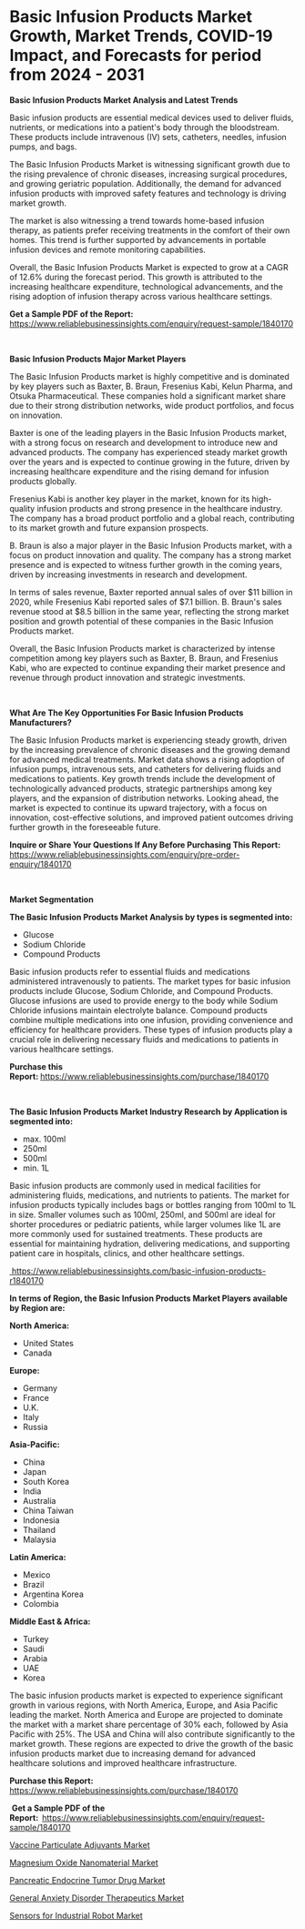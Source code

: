 <p><h1>Basic Infusion Products Market Growth, Market Trends, COVID-19 Impact, and Forecasts for period from 2024 - 2031</h1></p><p><strong>Basic Infusion Products Market Analysis and Latest Trends</strong></p>
<p><p>Basic infusion products are essential medical devices used to deliver fluids, nutrients, or medications into a patient's body through the bloodstream. These products include intravenous (IV) sets, catheters, needles, infusion pumps, and bags.</p><p>The Basic Infusion Products Market is witnessing significant growth due to the rising prevalence of chronic diseases, increasing surgical procedures, and growing geriatric population. Additionally, the demand for advanced infusion products with improved safety features and technology is driving market growth.</p><p>The market is also witnessing a trend towards home-based infusion therapy, as patients prefer receiving treatments in the comfort of their own homes. This trend is further supported by advancements in portable infusion devices and remote monitoring capabilities.</p><p>Overall, the Basic Infusion Products Market is expected to grow at a CAGR of 12.6% during the forecast period. This growth is attributed to the increasing healthcare expenditure, technological advancements, and the rising adoption of infusion therapy across various healthcare settings.</p></p>
<p><strong>Get a Sample PDF of the Report:&nbsp;</strong> <a href="https://www.reliablebusinessinsights.com/enquiry/request-sample/1840170">https://www.reliablebusinessinsights.com/enquiry/request-sample/1840170</a></p>
<p>&nbsp;</p>
<p><strong>Basic Infusion Products Major Market Players</strong></p>
<p><p>The Basic Infusion Products market is highly competitive and is dominated by key players such as Baxter, B. Braun, Fresenius Kabi, Kelun Pharma, and Otsuka Pharmaceutical. These companies hold a significant market share due to their strong distribution networks, wide product portfolios, and focus on innovation.</p><p>Baxter is one of the leading players in the Basic Infusion Products market, with a strong focus on research and development to introduce new and advanced products. The company has experienced steady market growth over the years and is expected to continue growing in the future, driven by increasing healthcare expenditure and the rising demand for infusion products globally.</p><p>Fresenius Kabi is another key player in the market, known for its high-quality infusion products and strong presence in the healthcare industry. The company has a broad product portfolio and a global reach, contributing to its market growth and future expansion prospects.</p><p>B. Braun is also a major player in the Basic Infusion Products market, with a focus on product innovation and quality. The company has a strong market presence and is expected to witness further growth in the coming years, driven by increasing investments in research and development.</p><p>In terms of sales revenue, Baxter reported annual sales of over $11 billion in 2020, while Fresenius Kabi reported sales of $7.1 billion. B. Braun's sales revenue stood at $8.5 billion in the same year, reflecting the strong market position and growth potential of these companies in the Basic Infusion Products market.</p><p>Overall, the Basic Infusion Products market is characterized by intense competition among key players such as Baxter, B. Braun, and Fresenius Kabi, who are expected to continue expanding their market presence and revenue through product innovation and strategic investments.</p></p>
<p>&nbsp;</p>
<p><strong>What Are The Key Opportunities For Basic Infusion Products Manufacturers?</strong></p>
<p><p>The Basic Infusion Products market is experiencing steady growth, driven by the increasing prevalence of chronic diseases and the growing demand for advanced medical treatments. Market data shows a rising adoption of infusion pumps, intravenous sets, and catheters for delivering fluids and medications to patients. Key growth trends include the development of technologically advanced products, strategic partnerships among key players, and the expansion of distribution networks. Looking ahead, the market is expected to continue its upward trajectory, with a focus on innovation, cost-effective solutions, and improved patient outcomes driving further growth in the foreseeable future.</p></p>
<p><strong>Inquire or Share Your Questions If Any Before Purchasing This Report:</strong> <a href="https://www.reliablebusinessinsights.com/enquiry/pre-order-enquiry/1840170">https://www.reliablebusinessinsights.com/enquiry/pre-order-enquiry/1840170</a></p>
<p>&nbsp;</p>
<p><strong>Market Segmentation</strong></p>
<p><strong>The Basic Infusion Products Market Analysis by types is segmented into:</strong></p>
<p><ul><li>Glucose</li><li>Sodium Chloride</li><li>Compound Products</li></ul></p>
<p><p>Basic infusion products refer to essential fluids and medications administered intravenously to patients. The market types for basic infusion products include Glucose, Sodium Chloride, and Compound Products. Glucose infusions are used to provide energy to the body while Sodium Chloride infusions maintain electrolyte balance. Compound products combine multiple medications into one infusion, providing convenience and efficiency for healthcare providers. These types of infusion products play a crucial role in delivering necessary fluids and medications to patients in various healthcare settings.</p></p>
<p><strong>Purchase this Report:&nbsp;</strong><a href="https://www.reliablebusinessinsights.com/purchase/1840170">https://www.reliablebusinessinsights.com/purchase/1840170</a></p>
<p>&nbsp;</p>
<p><strong>The Basic Infusion Products Market Industry Research by Application is segmented into:</strong></p>
<p><ul><li>max. 100ml</li><li>250ml</li><li>500ml</li><li>min. 1L</li></ul></p>
<p><p> Basic infusion products are commonly used in medical facilities for administering fluids, medications, and nutrients to patients. The market for infusion products typically includes bags or bottles ranging from 100ml to 1L in size. Smaller volumes such as 100ml, 250ml, and 500ml are ideal for shorter procedures or pediatric patients, while larger volumes like 1L are more commonly used for sustained treatments. These products are essential for maintaining hydration, delivering medications, and supporting patient care in hospitals, clinics, and other healthcare settings.</p></p>
<p><a href="https://www.reliablebusinessinsights.com/basic-infusion-products-r1840170">&nbsp;https://www.reliablebusinessinsights.com/basic-infusion-products-r1840170</a></p>
<p><strong>In terms of Region, the Basic Infusion Products Market Players available by Region are:</strong></p>
<p>
    <p> <strong> North America: </strong>
        <ul>
            <li>United States</li>
            <li>Canada</li>
        </ul>
        </p> 
    <p> <strong> Europe: </strong>
        <ul>
            <li>Germany</li>
            <li>France</li>
            <li>U.K.</li>
            <li>Italy</li>
            <li>Russia</li>
        </ul>
        </p> 
    <p> <strong> Asia-Pacific: </strong>
        <ul>
            <li>China</li>
            <li>Japan</li>
            <li>South Korea</li>
            <li>India</li>
            <li>Australia</li>
            <li>China Taiwan</li>
            <li>Indonesia</li>
            <li>Thailand</li>
            <li>Malaysia</li>
        </ul>
        </p> 
    <p> <strong> Latin America: </strong>
        <ul>
            <li>Mexico</li>
            <li>Brazil</li>
            <li>Argentina Korea</li>
            <li>Colombia</li>
        </ul>
        </p> 
    <p> <strong> Middle East & Africa: </strong>
        <ul>
            <li>Turkey</li>
            <li>Saudi</li>
            <li>Arabia</li>
            <li>UAE</li>
            <li>Korea</li>
        </ul>
    </p>
    </p>
<p><p>The basic infusion products market is expected to experience significant growth in various regions, with North America, Europe, and Asia Pacific leading the market. North America and Europe are projected to dominate the market with a market share percentage of 30% each, followed by Asia Pacific with 25%. The USA and China will also contribute significantly to the market growth. These regions are expected to drive the growth of the basic infusion products market due to increasing demand for advanced healthcare solutions and improved healthcare infrastructure.</p></p>
<p><strong>Purchase this Report: </strong><a href="https://www.reliablebusinessinsights.com/purchase/1840170">https://www.reliablebusinessinsights.com/purchase/1840170</a></p>
<p>&nbsp;<strong>Get a Sample PDF of the Report:&nbsp;&nbsp;</strong><a href="https://www.reliablebusinessinsights.com/enquiry/request-sample/1840170">https://www.reliablebusinessinsights.com/enquiry/request-sample/1840170</a></p>
<p><strong></strong></p>
<p><p><a href="https://github.com/arabintang013/Market-Research-Report-List-1/blob/main/vaccine-particulate-adjuvants-market.md">Vaccine Particulate Adjuvants Market</a></p><p><a href="https://www.linkedin.com/pulse/future-trends-global-magnesium-oxide-nanomaterial-market-insights-depdf?trackingId=XVn7INmcSAOjRv4bF40lHA%3D%3D">Magnesium Oxide Nanomaterial Market</a></p><p><a href="https://github.com/provorikovar/Market-Research-Report-List-5/blob/main/pancreatic-endocrine-tumor-drug-market.md">Pancreatic Endocrine Tumor Drug Market</a></p><p><a href="https://github.com/CliffMedina6/Market-Research-Report-List-6/blob/main/general-anxiety-disorder-therapeutics-market.md">General Anxiety Disorder Therapeutics Market</a></p><p><a href="https://www.linkedin.com/pulse/global-sensors-industrial-robot-market-size-share-analysis-rijte?trackingId=rLeDotKFTW6waJZ9zwyeFA%3D%3D">Sensors for Industrial Robot Market</a></p></p>